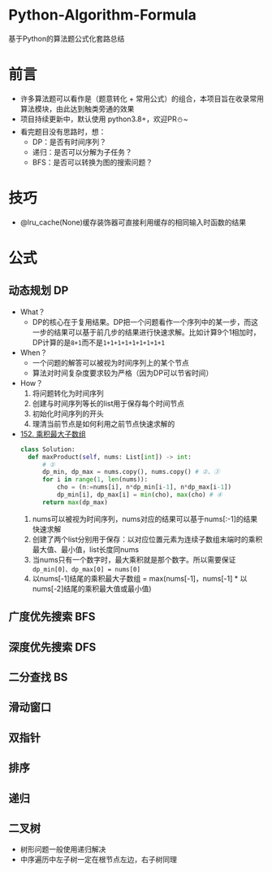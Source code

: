 # Python-Algorithm-Formula
基于Python的算法题公式化套路总结

# 前言
- 许多算法题可以看作是（题意转化 + 常用公式）的组合，本项目旨在收录常用算法模块，由此达到触类旁通的效果
- 项目持续更新中，默认使用 python3.8+，欢迎PR⛄~
- 看完题目没有思路时，想：
  - DP：是否有时间序列？
  - 递归：是否可以分解为子任务？
  - BFS：是否可以转换为图的搜索问题？

# 技巧
- @lru_cache(None)缓存装饰器可直接利用缓存的相同输入时函数的结果

# 公式
## 动态规划 DP
- What？
  - DP的核心在于复用结果。DP把一个问题看作一个序列中的某一步，而这一步的结果可以基于前几步的结果进行快速求解。比如计算9个1相加时，DP计算的是`8+1`而不是`1+1+1+1+1+1+1+1+1`
- When？
  - 一个问题的解答可以被视为时间序列上的某个节点
  - 算法对时间复杂度要求较为严格（因为DP可以节省时间）
- How？
  1. 将问题转化为时间序列
  2. 创建与时间序列等长的list用于保存每个时间节点
  3. 初始化时间序列的开头
  4. 理清当前节点是如何利用之前节点快速求解的
- [152. 乘积最大子数组](https://leetcode-cn.com/problems/maximum-product-subarray/)
  ```python
  class Solution:
    def maxProduct(self, nums: List[int]) -> int:
        # ①
        dp_min, dp_max = nums.copy(), nums.copy() # ②、③
        for i in range(1, len(nums)):
            cho = (n:=nums[i], n*dp_min[i-1], n*dp_max[i-1])
            dp_min[i], dp_max[i] = min(cho), max(cho) # ④
        return max(dp_max)
  ```
  1. nums可以被视为时间序列，nums对应的结果可以基于nums[:-1]的结果快速求解
  2. 创建了两个list分别用于保存：以对应位置元素为连续子数组末端时的乘积最大值、最小值，list长度同nums
  3. 当nums只有一个数字时，最大乘积就是那个数字。所以需要保证`dp_min[0]、dp_max[0] = nums[0]`
  4. 以nums[-1]结尾的乘积最大子数组 = max(nums[-1]，nums[-1] * 以nums[-2]结尾的乘积最大值或最小值)
## 广度优先搜索 BFS

## 深度优先搜索 DFS

## 二分查找 BS

## 滑动窗口

## 双指针

## 排序

## 递归

## 二叉树
- 树形问题一般使用递归解决
- 中序遍历中左子树一定在根节点左边，右子树同理
